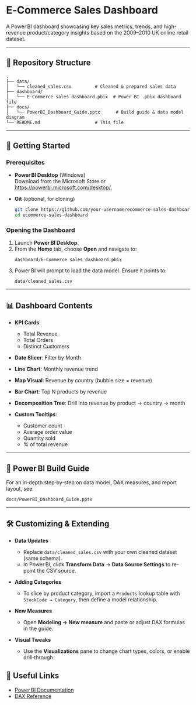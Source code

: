 # E‑Commerce Sales Dashboard

A Power BI dashboard showcasing key sales metrics, trends, and high-revenue product/category insights based on the 2009–2010 UK online retail dataset.

---

## 📁 Repository Structure

```
.
├── data/
│   └── cleaned_sales.csv         # Cleaned & prepared sales data
├── dashboard/
│   └── E‑Commerce sales dashboard.pbix  # Power BI .pbix dashboard file
├── docs/
│   └── PowerBI_Dashboard_Guide.pptx      # Build guide & data model diagram
└── README.md                     # This file
```

---

## 🚀 Getting Started

### Prerequisites

- **Power BI Desktop** (Windows)  
  Download from the Microsoft Store or https://powerbi.microsoft.com/desktop/.

- **Git** (optional, for cloning)  
  ```bash
  git clone https://github.com/your‑username/ecommerce‑sales-dashboard.git
  cd ecommerce‑sales-dashboard
  ```

### Opening the Dashboard

1. Launch **Power BI Desktop**.  
2. From the **Home** tab, choose **Open** and navigate to:
   ```
   dashboard/E‑Commerce sales dashboard.pbix
   ```
3. Power BI will prompt to load the data model. Ensure it points to:
   ```
   data/cleaned_sales.csv
   ```

---

## 📊 Dashboard Contents

- **KPI Cards**:  
  - Total Revenue  
  - Total Orders  
  - Distinct Customers  

- **Date Slicer**: Filter by Month

- **Line Chart**: Monthly revenue trend

- **Map Visual**: Revenue by country (bubble size = revenue)

- **Bar Chart**: Top N products by revenue

- **Decomposition Tree**: Drill into revenue by product → country → month

- **Custom Tooltips**:  
  - Customer count  
  - Average order value  
  - Quantity sold  
  - % of total revenue  

---

## 📑 Power BI Build Guide

For an in‑depth step‑by‑step on data model, DAX measures, and report layout, see:

```
docs/PowerBI_Dashboard_Guide.pptx
```

---

## 🛠️ Customizing & Extending

- **Data Updates**  
  - Replace `data/cleaned_sales.csv` with your own cleaned dataset (same schema).  
  - In Power BI, click **Transform Data** → **Data Source Settings** to re-point the CSV source.

- **Adding Categories**  
  - To slice by product category, import a `Products` lookup table with `StockCode → Category`, then define a model relationship.

- **New Measures**  
  - Open **Modeling → New measure** and paste or adjust DAX formulas in the guide.

- **Visual Tweaks**  
  - Use the **Visualizations** pane to change chart types, colors, or enable drill‑through.



## 🔗 Useful Links

- [Power BI Documentation](https://docs.microsoft.com/power‑bi/)  
- [DAX Reference](https://docs.microsoft.com/dax/)  

